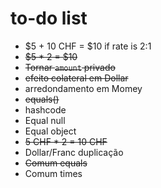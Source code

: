 # to-do list

* $5 + 10 CHF = $10 if rate is 2:1
* ~~$5 * 2 = $10~~
* ~~Tornar `amount` privado~~
* ~~efeito colateral em Dollar~~
* arredondamento em Momey
* ~~equals()~~
* hashcode
* Equal null
* Equal object
* ~~5 CHF * 2 = 10 CHF~~
* Dollar/Franc duplicação
* ~~Comum equals~~
* Comum times